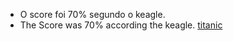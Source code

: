 - O score foi 70% segundo o keagle.
- The Score was 70% according the keagle.
[titanic](https://www.kaggle.com/c/titanic)
